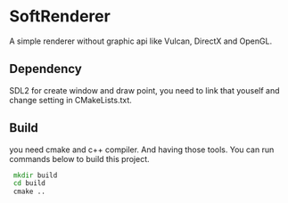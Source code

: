 # SoftRenderer
 A simple renderer without graphic api like Vulcan, DirectX and OpenGL. 
## Dependency
SDL2 for create window and draw point, you need to link that youself and change setting in CMakeLists.txt.

## Build
you need cmake and c++ compiler. And having those tools. You can run commands below to build this project.

``` cmd
 mkdir build
 cd build
 cmake ..
```


